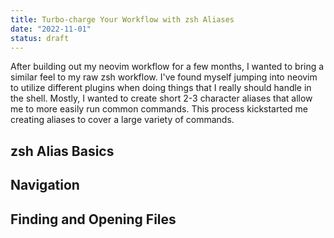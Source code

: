 ```yaml
---
title: Turbo-charge Your Workflow with zsh Aliases
date: "2022-11-01"
status: draft
---
```


After building out my neovim workflow for a few months, I wanted to bring a similar feel to my raw zsh workflow. I've found myself jumping into neovim to utilize different plugins when doing things that I really should handle in the shell. Mostly, I wanted to create short 2-3 character aliases that allow me to more easily run common commands. This process kickstarted me creating aliases to cover a large variety of commands.

## zsh Alias Basics

## Navigation

## Finding and Opening Files
